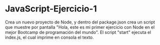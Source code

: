 # JavaScript-Ejercicio-1
Crea un nuevo proyecto de Node, y dentro del package.json crea un script que muestre por pantalla "Hola, este es mi primer ejercicio con Node en el mejor Bootcamp de programación del mundo".
El script "start" ejecuta el index.js, el cual imprime en consola el texto.
